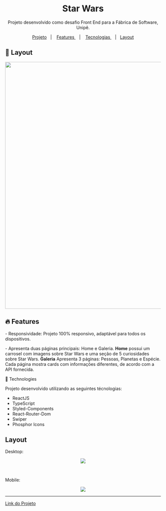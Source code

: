 <h1 align="center">Star Wars</h1>
<p align="center">Projeto desenvolvido como desafio Front End para a Fábrica
de Software, Unipê.
</p>

<p align="center">
  <a href="#-project">Projeto</a>&nbsp;&nbsp;&nbsp;|&nbsp;&nbsp;&nbsp;
    <a href="#-features"> Features </a>&nbsp;&nbsp;&nbsp;|&nbsp;&nbsp;&nbsp;
    <a href="#-technologies"> Tecnologias </a>&nbsp;&nbsp;&nbsp;|&nbsp;&nbsp;
    <a href="#-layout">Layout</a>
</p>

## 🔖 Layout

<p align="center">
<img width="800" src="https://github.com/felipenobrg/workshop-frontend-2023.2/assets/122055576/42faf18b-4a51-40f2-a38b-0eb079fd1a39" />
</p>

## :fire: Features

<p>- Responsividade: Projeto 100% responsivo, adaptável para todos os dispositivos.</p>
  
<p>- Apresenta duas páginas principais: Home e Galeria. <strong>Home</strong> possui um carrosel com imagens
   sobre Star Wars e uma seção de 5 curiosidades sobre Star Wars. <strong>Galeria</strong> Apresenta 3 páginas: Pessoas, Planetas e
   Espécie. Cada página mostra cards com informações diferentes, de acordo com a API fornecida.</p
  
## 🚀 Technologies

Projeto desenvolvido utilizando as seguintes técnologias:

- ReactJS
- TypeScript
- Styled-Components
- React-Router-Dom
- Swiper
- Phosphor Icons

## Layout

<p>Desktop: </p>

<p align="center">
<img src="https://github.com/felipenobrg/workshop-frontend-2023.2/assets/122055576/089d5b37-eb61-4360-a11f-731e1e59489c" />
</p>
<br />

<p>Mobile: </p>

<p align="center">
 <img src="https://github.com/felipenobrg/workshop-frontend-2023.2/assets/122055576/7908f16c-8bc1-4b37-ba13-0ddbd84b1210"/>
</p>

---

[Link do Projeto](https://workshop-frontend-2023-2.vercel.app/)
